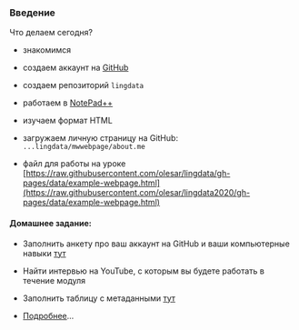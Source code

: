 ### Введение   

Что делаем сегодня?

* знакомимся  

* создаем аккаунт на [GitHub](github.com)  

* создаем репозиторий `lingdata`  

* работаем в [NotePad++]()  

* изучаем формат HTML  

* загружаем личную страницу на GitHub: `...lingdata/mwwebpage/about.me`   

* файл для работы на уроке  [https://raw.githubusercontent.com/olesar/lingdata/gh-pages/data/example-webpage.html](https://raw.githubusercontent.com/olesar/lingdata2020/gh-pages/data/example-webpage.html)


#### Домашнее задание:  

* Заполнить анкету про ваш аккаунт на GitHub и ваши компьютерные навыки [тут](https://docs.google.com/forms/d/e/1FAIpQLSfPXxTbTBxzONsXdGUGrK3idDYuH6Vi0LeOYoCncCRJhbsatw/viewform)

* Найти интервью на YouTube, с которым вы будете работать в течение модуля  

* Заполнить таблицу с метаданными  [тут](https://docs.google.com/spreadsheets/d/1FvS4-A4gj9O_khXbSC1s3xMKeJyd8RtAkJwZ5fTkPLA/edit?usp=sharing)  

* [Подробнее](hw1-metadata.md)... 
